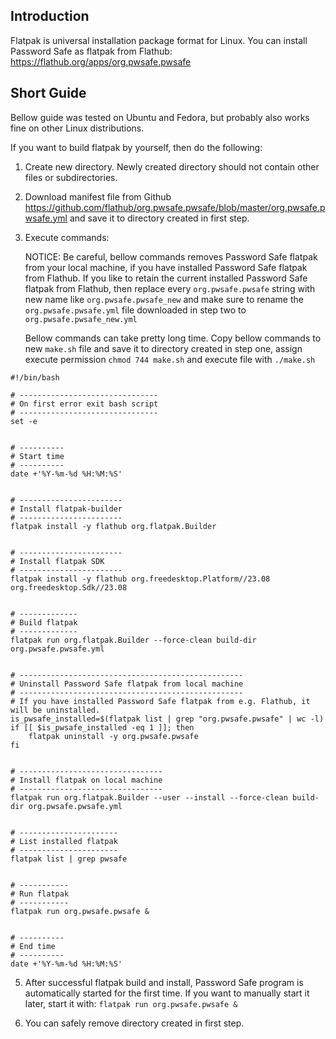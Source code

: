 ## Introduction
Flatpak is universal installation package format for Linux. You can install Password Safe as flatpak from Flathub: https://flathub.org/apps/org.pwsafe.pwsafe

## Short Guide
Bellow guide was tested on Ubuntu and Fedora, but probably also works fine on other Linux distributions.

If you want to build flatpak by yourself, then do the following:
1. Create new directory. Newly created directory should not contain other files or subdirectories.
2. Download manifest file from Github https://github.com/flathub/org.pwsafe.pwsafe/blob/master/org.pwsafe.pwsafe.yml and save it to directory created in first step.
3. Execute commands:

   NOTICE: Be careful, bellow commands removes Password Safe flatpak from your local machine, if you have installed Password Safe flatpak from Flathub. If you like to retain the current installed Password Safe flatpak from Flathub, then replace every `org.pwsafe.pwsafe` string with new name like `org.pwsafe.pwsafe_new` and make sure to rename the `org.pwsafe.pwsafe.yml` file downloaded in step two to `org.pwsafe.pwsafe_new.yml`
   
   Bellow commands can take pretty long time. Copy bellow commands to new `make.sh` file and save it to directory created in step one, assign execute permission `chmod 744 make.sh` and execute file with `./make.sh`

```
#!/bin/bash

# -------------------------------
# On first error exit bash script
# -------------------------------
set -e


# ----------
# Start time
# ----------
date +'%Y-%m-%d %H:%M:%S'


# -----------------------
# Install flatpak-builder
# -----------------------
flatpak install -y flathub org.flatpak.Builder


# -----------------------
# Install flatpak SDK
# -----------------------
flatpak install -y flathub org.freedesktop.Platform//23.08 org.freedesktop.Sdk//23.08


# -------------
# Build flatpak
# -------------
flatpak run org.flatpak.Builder --force-clean build-dir org.pwsafe.pwsafe.yml


# --------------------------------------------------
# Uninstall Password Safe flatpak from local machine
# --------------------------------------------------
# If you have installed Password Safe flatpak from e.g. Flathub, it will be uninstalled.
is_pwsafe_installed=$(flatpak list | grep "org.pwsafe.pwsafe" | wc -l)
if [[ $is_pwsafe_installed -eq 1 ]]; then
    flatpak uninstall -y org.pwsafe.pwsafe
fi


# --------------------------------
# Install flatpak on local machine
# --------------------------------
flatpak run org.flatpak.Builder --user --install --force-clean build-dir org.pwsafe.pwsafe.yml


# ----------------------
# List installed flatpak
# ----------------------
flatpak list | grep pwsafe


# -----------
# Run flatpak
# -----------
flatpak run org.pwsafe.pwsafe &


# ----------
# End time
# ----------
date +'%Y-%m-%d %H:%M:%S'
```

5. After successful flatpak build and install, Password Safe program is automatically started for the first time. If you want to manually start it later, start it with: `flatpak run org.pwsafe.pwsafe &`

6. You can safely remove directory created in first step.
